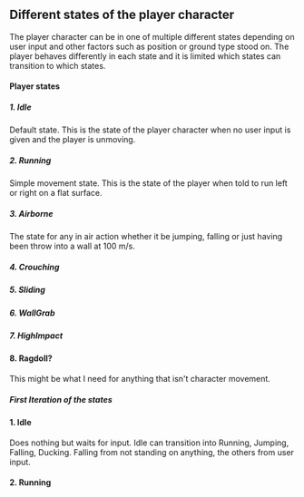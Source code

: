 ## Different states of the player character

The player character can be in one of multiple different states depending on user input and other factors such as position or ground type stood on. The player behaves differently in each state and it is limited which states can transition to which states.

#### Player states

##### 1. Idle

Default state. This is the state of the player character when no user input is given and the player is unmoving.

##### 2. Running

Simple movement state. This is the state of the player when told to run left or right on a flat surface.

##### 3. Airborne

The state for any in air action whether it be jumping, falling or just having been throw into a wall at 100 m/s.

##### 4. Crouching
##### 5. Sliding
##### 6. WallGrab
##### 7. HighImpact

#### 8. Ragdoll?

This might be what I need for anything that isn't character movement.

##### First Iteration of the states

#### 1. Idle

Does nothing but waits for input. Idle can transition into Running, Jumping, Falling, Ducking. Falling from not standing on anything, the others from user input.

#### 2. Running

